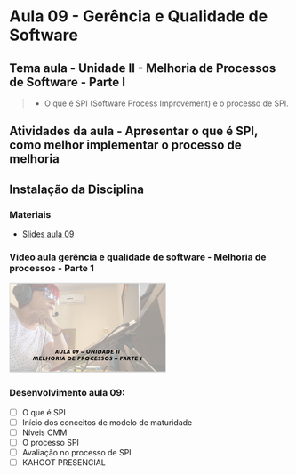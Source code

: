 # Aula 09 - Gerência e Qualidade de Software
## Tema aula - Unidade II - Melhoria de Processos de Software - Parte I
 
>  *  O que é SPI (Software Process Improvement) e o processo de SPI.

## Atividades da aula - Apresentar o que é SPI, como melhor implementar o processo de melhoria

## Instalação da Disciplina

### Materiais

- [Slides aula 09](aula9_unidadeII_melhoria_processos_parte1.pdf)

### Video aula gerência e qualidade de software -  Melhoria de processos - Parte 1
[![Aula - Melhoria de processos - PARTE 1](capa_aula9.png)](https://youtu.be/P97gMpbVO5w)


### Desenvolvimento aula 09: 

- [ ] O que é SPI
- [ ] Início dos conceitos de modelo de maturidade
- [ ] Níveis CMM
- [ ] O processo SPI
- [ ] Avaliação no processo de SPI
- [ ] KAHOOT PRESENCIAL
